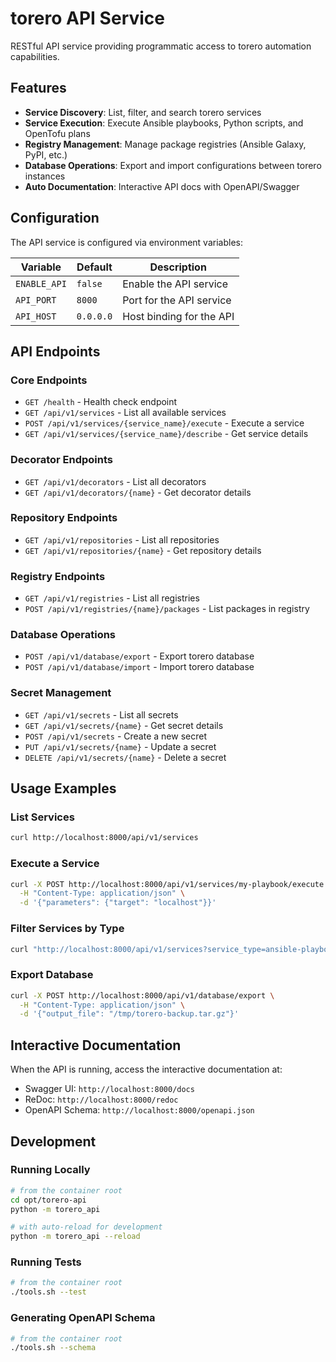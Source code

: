 # torero API Service

RESTful API service providing programmatic access to torero automation capabilities.

## Features
- **Service Discovery**: List, filter, and search torero services
- **Service Execution**: Execute Ansible playbooks, Python scripts, and OpenTofu plans
- **Registry Management**: Manage package registries (Ansible Galaxy, PyPI, etc.)
- **Database Operations**: Export and import configurations between torero instances
- **Auto Documentation**: Interactive API docs with OpenAPI/Swagger

## Configuration

The API service is configured via environment variables:

| Variable | Default | Description |
|----------|---------|-------------|
| `ENABLE_API` | `false`   | Enable the API service    |
| `API_PORT`   | `8000`    | Port for the API service  |
| `API_HOST`   | `0.0.0.0` | Host binding for the API  |

## API Endpoints

### Core Endpoints
- `GET /health` - Health check endpoint
- `GET /api/v1/services` - List all available services
- `POST /api/v1/services/{service_name}/execute` - Execute a service
- `GET /api/v1/services/{service_name}/describe` - Get service details

### Decorator Endpoints
- `GET /api/v1/decorators` - List all decorators
- `GET /api/v1/decorators/{name}` - Get decorator details

### Repository Endpoints
- `GET /api/v1/repositories` - List all repositories
- `GET /api/v1/repositories/{name}` - Get repository details

### Registry Endpoints
- `GET /api/v1/registries` - List all registries
- `POST /api/v1/registries/{name}/packages` - List packages in registry

### Database Operations
- `POST /api/v1/database/export` - Export torero database
- `POST /api/v1/database/import` - Import torero database

### Secret Management
- `GET /api/v1/secrets` - List all secrets
- `GET /api/v1/secrets/{name}` - Get secret details
- `POST /api/v1/secrets` - Create a new secret
- `PUT /api/v1/secrets/{name}` - Update a secret
- `DELETE /api/v1/secrets/{name}` - Delete a secret

## Usage Examples

### List Services
```bash
curl http://localhost:8000/api/v1/services
```

### Execute a Service
```bash
curl -X POST http://localhost:8000/api/v1/services/my-playbook/execute \
  -H "Content-Type: application/json" \
  -d '{"parameters": {"target": "localhost"}}'
```

### Filter Services by Type
```bash
curl "http://localhost:8000/api/v1/services?service_type=ansible-playbook"
```

### Export Database
```bash
curl -X POST http://localhost:8000/api/v1/database/export \
  -H "Content-Type: application/json" \
  -d '{"output_file": "/tmp/torero-backup.tar.gz"}'
```

## Interactive Documentation

When the API is running, access the interactive documentation at:
- Swagger UI: `http://localhost:8000/docs`
- ReDoc: `http://localhost:8000/redoc`
- OpenAPI Schema: `http://localhost:8000/openapi.json`

## Development

### Running Locally
```bash
# from the container root
cd opt/torero-api
python -m torero_api

# with auto-reload for development
python -m torero_api --reload
```

### Running Tests
```bash
# from the container root
./tools.sh --test
```

### Generating OpenAPI Schema
```bash
# from the container root
./tools.sh --schema
```
